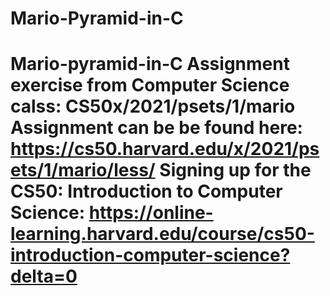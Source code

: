 # Mario-Pyramid-in-C
# Mario-pyramid-in-C Assignment exercise from Computer Science calss: CS50x/2021/psets/1/mario  Assignment can be be found here: https://cs50.harvard.edu/x/2021/psets/1/mario/less/   Signing up for the CS50: Introduction to Computer Science: https://online-learning.harvard.edu/course/cs50-introduction-computer-science?delta=0
